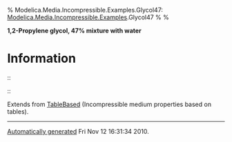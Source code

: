 % Modelica.Media.Incompressible.Examples.Glycol47:
  [Modelica.Media.Incompressible.Examples](Modelica_Media_Incompressible_Examples.html#Modelica.Media.Incompressible.Examples).Glycol47
% 
% 

**1,2-Propylene glycol, 47% mixture with water**

Information
===========

::

::

Extends from
[TableBased](Modelica_Media_Incompressible_TableBased.html#Modelica.Media.Incompressible.TableBased)
(Incompressible medium properties based on tables).

* * * * *

[Automatically generated](http://www.3ds.com/) Fri Nov 12 16:31:34 2010.

